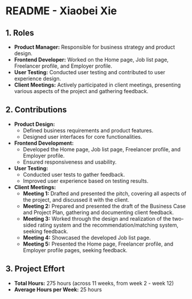 # README - Xiaobei Xie

## 1. Roles
- **Product Manager:** Responsible for business strategy and product design.
- **Frontend Developer:** Worked on the Home page, Job list page, Freelancer profile, and Employer profile.
- **User Testing:** Conducted user testing and contributed to user experience design.
- **Client Meetings:** Actively participated in client meetings, presenting various aspects of the project and gathering feedback.

## 2. Contributions
- **Product Design:**
  - Defined business requirements and product features.
  - Designed user interfaces for core functionalities.
- **Frontend Development:**
  - Developed the Home page, Job list page, Freelancer profile, and Employer profile.
  - Ensured responsiveness and usability.
- **User Testing:**
  - Conducted user tests to gather feedback.
  - Improved user experience based on testing results.
- **Client Meetings:**
  - **Meeting 1:** Drafted and presented the pitch, covering all aspects of the project, and discussed it with the client.
  - **Meeting 2:** Prepared and presented the draft of the Business Case and Project Plan, gathering and documenting client feedback.
  - **Meeting 3:** Worked through the design and realization of the two-sided rating system and the recommendation/matching system, seeking feedback.
  - **Meeting 4:** Showcased the developed Job list page.
  - **Meeting 5:** Presented the Home page, Freelancer profile, and Employer profile pages, seeking feedback.

## 3. Project Effort
- **Total Hours:** 275 hours (across 11 weeks, from week 2 - week 12)
- **Average Hours per Week:** 25 hours
